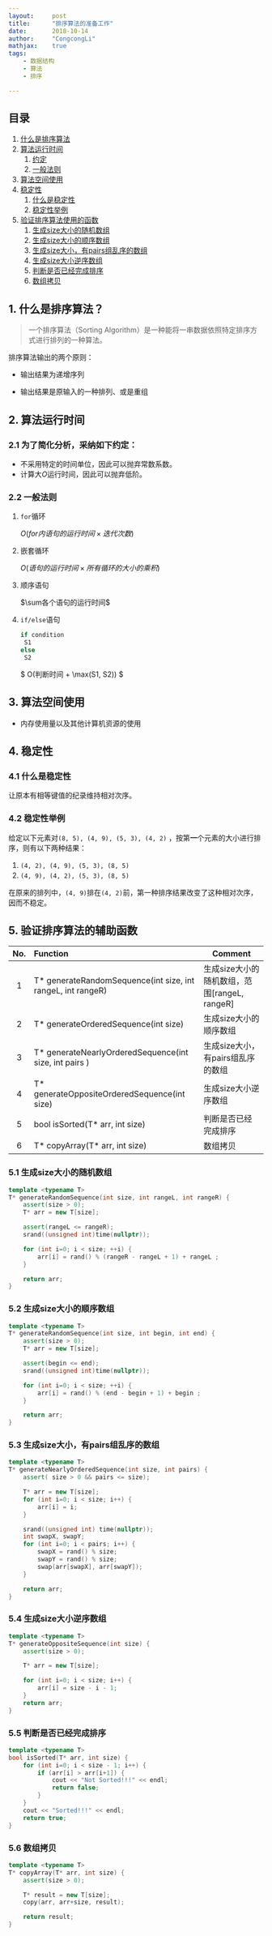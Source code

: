 ```yaml
---
layout:     post
title:      "排序算法的准备工作"
date:       2018-10-14
author:     "CongcongLi"
mathjax:    true
tags:
    - 数据结构
    - 算法
    - 排序

---
```


## 目录

1. [什么是排序算法](#1)
2. [算法运行时间](#2)
   1. [约定](#2.1)
   2. [一般法则](#2.2)
3. [算法空间使用](#3)
4. [稳定性](#4)
   1. [什么是稳定性](#4.1)
   2. [稳定性举例](#4.2)
5. [验证排序算法使用的函数](#5.1)
   1.  [生成size大小的随机数组](#5.1)
   2. [生成size大小的顺序数组](#5.2)
   3. [生成size大小，有pairs组乱序的数组](#5.3)
   4. [生成size大小逆序数组](#5.4)
   5. [判断是否已经完成排序](#5.5)
   6. [数组拷贝](#5.6)



## <span id="1">1. 什么是排序算法？</span>

> 一个排序算法（Sorting Algorithm）是一种能将一串数据依照特定排序方式进行排列的一种算法。

排序算法输出的两个原则：

* 输出结果为递增序列

* 输出结果是原输入的一种排列、或是重组


## <span id="2">2. 算法运行时间</span>

### <span id="2.1">2.1 为了简化分析，采纳如下约定：</span>

* 不采用特定的时间单位，因此可以抛弃常数系数。
* 计算大$O$运行时间，因此可以抛弃低阶。

### <span id="2.2">2.2 一般法则</span>

1. `for`循环

   $O(for 内语句的运行时间 \times 迭代次数)$

2. 嵌套循环

   $O(语句的运行时间 \times 所有循环的大小的乘积)$

3. 顺序语句

   $\sum各个语句的运行时间$

4. `if/else`语句

   ```C++
   if condition
   	S1
   else
   	S2
   ```

   $ O(判断时间 + \max(S1, S2)) $

## <span id="3">3. 算法空间使用</span>

* 内存使用量以及其他计算机资源的使用

## <span id="4">4. 稳定性</span>

### <span id="4.1">4.1 什么是稳定性</span>

让原本有相等键值的纪录维持相对次序。

### <span id="4.2">4.2 稳定性举例</span>

给定以下元素对`(8, 5), (4, 9), (5, 3), (4, 2)` ，按第**一**个元素的大小进行排序，则有以下两种结果：

1. `(4, 2), (4, 9), (5, 3), (8, 5)`　
2. `(4, 9), (4, 2), (5, 3), (8, 5)`　

在原来的排列中，`(4, 9)`排在`(4, 2)`前，第一种排序结果改变了这种相对次序，因而不稳定。

## <span id="5">5. 验证排序算法的辅助函数</span>

| No.  | Function                                                    | Comment                                      |
| :--: | :---------------------------------------------------------- | -------------------------------------------- |
|  1   | T* generateRandomSequence(int size, int rangeL, int rangeR) | 生成size大小的随机数组，范围[rangeL, rangeR] |
|  2   | T* generateOrderedSequence(int size)                        | 生成size大小的顺序数组                       |
|  3   | T* generateNearlyOrderedSequence(int size, int pairs )      | 生成size大小，有pairs组乱序的数组            |
|  4   | T* generateOppositeOrderedSequence(int size)                | 生成size大小逆序数组                         |
|  5   | bool isSorted(T* arr, int size)                             | 判断是否已经完成排序                         |
|  6   | T* copyArray(T* arr, int size)                              | 数组拷贝                                     |

### <span id="5.1">5.1 生成size大小的随机数组</span>

```c++
template <typename T>
T* generateRandomSequence(int size, int rangeL, int rangeR) {
    assert(size > 0);
    T* arr = new T[size];

    assert(rangeL <= rangeR);
    srand((unsigned int)time(nullptr));

    for (int i=0; i < size; ++i) {
        arr[i] = rand() % (rangeR - rangeL + 1) + rangeL ;
    }

    return arr;
}
```

### <span id="5.2">5.2 生成size大小的顺序数组</span>

```c++
template <typename T>
T* generateRandomSequence(int size, int begin, int end) {
    assert(size > 0);
    T* arr = new T[size];

    assert(begin <= end);
    srand((unsigned int)time(nullptr));

    for (int i=0; i < size; ++i) {
        arr[i] = rand() % (end - begin + 1) + begin ;
    }

    return arr;
}
```

### <span id="5.3">5.3 生成size大小，有pairs组乱序的数组</span>

```c++
template <typename T>
T* generateNearlyOrderedSequence(int size, int pairs) {
    assert( size > 0 && pairs <= size);

    T* arr = new T[size];
    for (int i=0; i < size; i++) {
        arr[i] = i;
    }

    srand((unsigned int) time(nullptr));
    int swapX, swapY;
    for (int i=0; i < pairs; i++) {
        swapX = rand() % size;
        swapY = rand() % size;
        swap(arr[swapX], arr[swapY]);
    }

    return arr;
}
```

### <span id="5.4">5.4 生成size大小逆序数组</span>

```c++
template <typename T>
T* generateOppositeSequence(int size) {
    assert(size > 0);

    T* arr = new T[size];

    for (int i=0; i < size; i++) {
        arr[i] = size - i - 1;
    }
    return arr;
}
```

### <span id="5.5">5.5 判断是否已经完成排序</span>

```c++
template <typename T>
bool isSorted(T* arr, int size) {
    for (int i=0; i < size - 1; i++) {
        if (arr[i] > arr[i+1]) {
            cout << "Not Sorted!!!" << endl;
            return false;
        }
    }
    cout << "Sorted!!!" << endl;
    return true;
}
```

### <span id="5.6">5.6 数组拷贝</span>

```c++
template <typename T>
T* copyArray(T* arr, int size) {
    assert(size > 0);

    T* result = new T[size];
    copy(arr, arr+size, result);

    return result;
}
```

